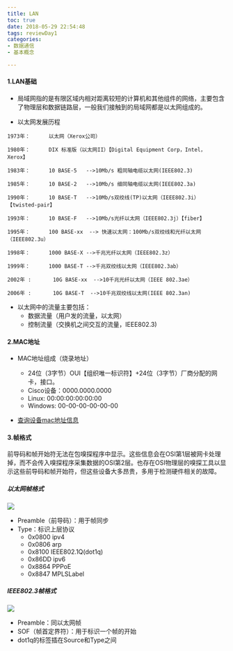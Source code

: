 ```yaml
---
title: LAN
toc: true
date: 2018-05-29 22:54:48
tags: reviewDay1
categories:
- 数据通信
- 基本概念

---
```


#### 1.LAN基础
* 局域网指的是有限区域内相对距离较短的计算机和其他组件的网络，主要包含了物理层和数据链路层，一般我们接触到的局域网都是以太网组成的。

* 以太网发展历程
```
1973年：      以太网（Xerox公司）

1980年：      DIX 标准版（以太网II）【Digital Equipment Corp，Intel，Xerox】  

1983年：      10 BASE-5   -->10Mb/s 粗同轴电缆以太网(IEEE802.3)  

1985年：      10 BASE-2   -->10Mb/s 细同轴电缆以太网(IEEE802.3a)  

1990年：      10 BASE-T   -->10Mb/s双绞线(TP)以太网（IEEE802.3i）【twisted-pair】  

1993年：      10 BASE-F   -->10Mb/s光纤以太网（IEEE802.3j）【fiber】  

1995年：      100 BASE-xx  --> 快速以太网：100Mb/s双绞线和光纤以太网（IEEE802.3u）  

1998年：      1000 BASE-X -->千兆光纤以太网（IEEE802.3z）  

1999年：      1000 BASE-T -->千兆双绞线以太网（IEEE802.3ab）      

2002年 :       10G BASE-xx  -->10千兆光纤以太网（IEEE 802.3ae）     

2006年 :       10G BASE-T  -->10千兆双绞线以太网(IEEE 802.3an)   
```

* 以太网中的流量主要包括：
    * 数据流量（用户发的流量，以太网）
    * 控制流量（交换机之间交互的流量，IEEE802.3)

#### 2.MAC地址

* MAC地址组成（烧录地址）
    * 24位（3字节）OUI【组织唯一标识符】+24位（3字节）厂商分配的网卡，接口。
    * Cisco设备：0000.0000.0000
    * Linux: 00:00:00:00:00:00
    * Windows: 00-00-00-00-00-00


* [查询设备mac地址信息](https://www.macvendorlookup.com/)
#### 3.帧格式

前导码和帧开始符无法在包嗅探程序中显示。这些信息会在OSI第1层被网卡处理掉，而不会传入嗅探程序采集数据的OSI第2层。也存在OSI物理层的嗅探工具以显示这些前导码和帧开始符，但这些设备大多昂贵，多用于检测硬件相关的故障。
##### 以太网帧格式



![](https://upload-images.jianshu.io/upload_images/12329802-489aa87915cf0214.png?imageMogr2/auto-orient/strip%7CimageView2/2/w/1240)

* Preamble（前导码）：用于帧同步
* Type：标识上层协议
    * 0x0800   ipv4
    * 0x0806   arp
    * 0x8100   IEEE802.1Q(dot1q)
    * 0x86DD  ipv6
    * 0x8864   PPPoE 
    * 0x8847   MPLSLabel 


##### IEEE802.3帧格式


![](https://upload-images.jianshu.io/upload_images/12329802-eb829973b19a75ae.png?imageMogr2/auto-orient/strip%7CimageView2/2/w/1240)
* Preamble：同以太网帧
* SOF（帧首定界符）：用于标识一个帧的开始
* dot1q的标签插在Source和Type之间



